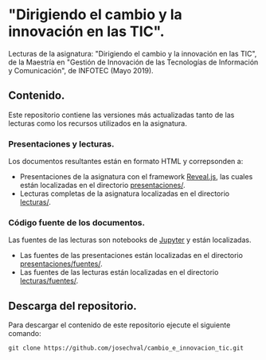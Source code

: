 # "Dirigiendo el cambio y la innovación en las TIC".

Lecturas de la asignatura: "Dirigiendo el cambio y la innovación en las TIC", de la 
Maestría en "Gestión de Innovación de las Tecnologías de Información y Comunicación", de INFOTEC (Mayo 2019).

## Contenido.

Este repositorio contiene las versiones más actualizadas tanto de las lecturas como los recursos utilizados en la asignatura. 

### Presentaciones y lecturas.

Los documentos resultantes están en formato HTML y correpsonden a:

* Presentaciones de la asignatura con el framework [Reveal.js](https://revealjs.com), las cuales están localizadas en el directorio [presentaciones/](presentaciones/).
* Lecturas completas de la asignatura localizadas en el directorio [lecturas/](lecturas/).

### Código fuente de los documentos.

Las fuentes de las lecturas son notebooks de [Jupyter](https://jupyter.org) y están localizadas.

* Las fuentes de las presentaciones están localizadas en el directorio [presentaciones/fuentes/](presentaciones/fuentes/).
* Las fuentes de las lecturas están localizadas en el directorio [lecturas/fuentes/](lecturas/fuentes/).

## Descarga del repositorio.

Para descargar el contenido de este repositorio ejecute el siguiente comando:

```git clone https://github.com/josechval/cambio_e_innovacion_tic.git```